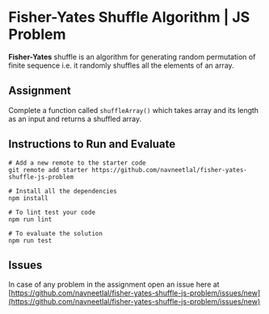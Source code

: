 # Fisher-Yates Shuffle Algorithm | JS Problem

**Fisher-Yates** shuffle is an algorithm for generating random permutation of finite sequence i.e. it randomly shuffles all the elements of an array.

## Assignment
Complete a function called `shuffleArray()` which takes array and its length as an input and returns a shuffled array.

## Instructions to Run and Evaluate
```
# Add a new remote to the starter code
git remote add starter https://github.com/navneetlal/fisher-yates-shuffle-js-problem

# Install all the dependencies
npm install

# To lint test your code
npm run lint

# To evaluate the solution
npm run test
```

## Issues
In case of any problem in the assignment open an issue here at [https://github.com/navneetlal/fisher-yates-shuffle-js-problem/issues/new](https://github.com/navneetlal/fisher-yates-shuffle-js-problem/issues/new)